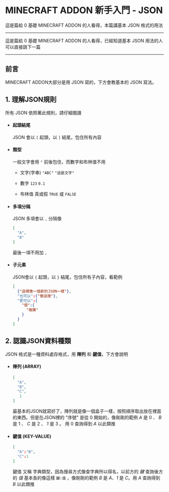 # MINECRAFT ADDON 新手入門 - JSON

<de>
這是篇給 0 基礎 MINECRAFT ADDON 的人看得，本篇講基本 JSON 格式的用法
</de>

---

這是篇給 0 基礎 MINECRAFT ADDON 的人看得，已經知道基本 JSON 用法的人可以直接跳下一篇

---
## 前言

MINECRAFT ADDON大部分是用 JSON 寫的，下方會教基本的 JSON 寫法。

## 1. 理解JSON規則

所有 JSON 依照著此規則，請仔細閱讀

* #### 起頭結尾

  JSON 會以 `[` 起頭，以 `]` 結尾，包住所有內容

* #### 類型

  一般文字會用 `"` 前後包住，而數字和布林值不用

  - 文字(字串) `"ABC"` `"這是文字"`

  - 數字 `123` `0.1`

  - 布林值 真或假 `TRUE` 或 `FALSE`

* #### 多項分隔

  JSON 多項會以 `,` 分隔像

  ```JSON
  [
    "A",
    "B"
  ]
  ```
  最後一項不用加 `,`

* #### 子元素

  JSON會以 `{` 起頭，以 `}` 結尾，包住所有子內容，看範例

  ```JSON
  [
    {"這裡像一個新的JSON一樣"},
    "也可以":{"像這樣"},
    "更可以":{
      "很":{
        "複雜"
      }
    }
  ]
  ```

## 2. 認識JSON資料種類

JSON 格式是一種資料處存格式，用 __陣列__ 和 __鍵值__，下方會說明

* #### 陣列 (ARRAY)

  ```JSON
  [
    "A",
    "B",
    "C",
     1
  ]

  ```

  最基本的JSON就寫好了，陣列就是像一個盒子一樣，按照順序取出放在裡面的東西。但是在JSON裡的 "序號" 是從 0 開始的，像剛剛的範例 _A_ 是 0 、 _B_ 是 1 、 _C_ 是 2 、 _1_ 是 3 。 用 0 查詢得到 _A_ 以此類推

* #### 鍵值 (KEY-VALUE)

  ```JSON
  [
    "A":"B",
    "C":1
  ]
  ```

  鍵值 又稱 字典類型，因為搜尋方式像查字典所以得名，以前方的 _鍵_ 查詢後方的 _值_  基本長的像這樣 `鍵:值` ，像剛剛的範例 _B_ 是 _A_、_1_ 是 _C_。用 _A_ 查詢得到 _B_ 以此類推
